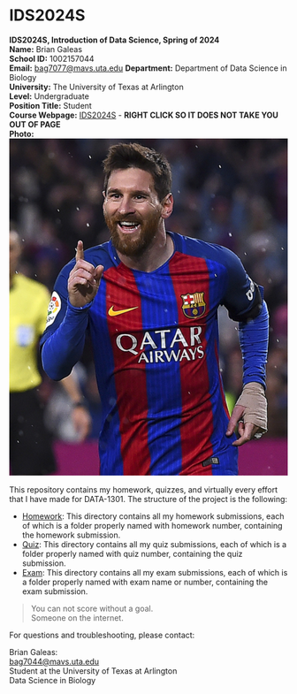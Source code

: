 # IDS2024S 

**IDS2024S, Introduction of Data Science, Spring of 2024**  
**Name:** Brian Galeas  
**School ID:** 1002157044  
**Email:** bag7077@mavs.uta.edu
**Department:** Department of Data Science in Biology  
**University:** The University of Texas at Arlington  
**Level:** Undergraduate   
**Position Title:** Student  
**Course Webpage:** [IDS2024S](https://www.cdslab.org/IDS2024S/)  - **RIGHT CLICK SO IT DOES NOT TAKE YOU OUT OF PAGE**  
**Photo:**   ![A photo of Brian G, JK its Messi](lionel-messi-862354l.jpg)  

This repository contains my homework, quizzes, and virtually every effort that I have made for DATA-1301. The structure of the project is the following:

+ [Homework](./hw): This directory contains all my homework submissions, each of which is a folder properly named with homework number, containing the homework submission.
+ [Quiz](./quiz): This directory contains all my quiz submissions, each of which is a folder properly named with quiz number, containing the quiz submission.
+ [Exam](./exam): This directory contains all my exam submissions, each of which is a folder properly named with exam name or number, containing the exam submission.

> You can not score without a goal.  
> Someone on the internet.

  
For questions and troubleshooting, please contact:

Brian Galeas:  
bag7044@mavs.uta.edu  
Student at the University of Texas at Arlington  
Data Science in Biology  





